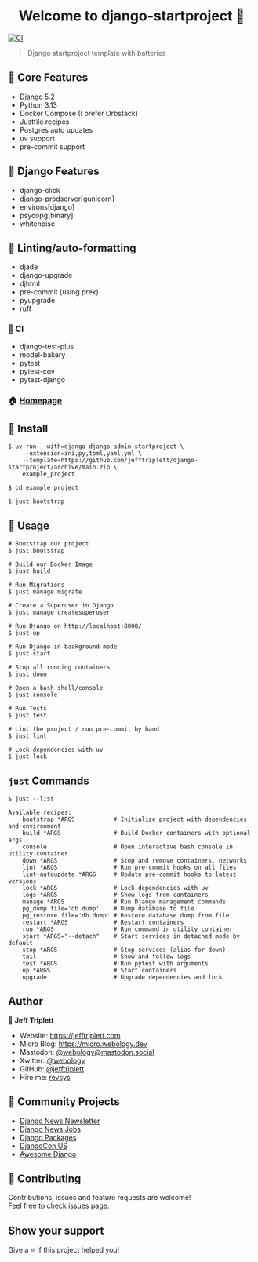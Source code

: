 <h1 align="center">Welcome to django-startproject 👋</h1>
<p>
  <a href="https://github.com/jefftriplett/django-startproject/actions" target="_blank">
    <img alt="CI" src="https://github.com/jefftriplett/django-startproject/workflows/CI/badge.svg" />
  </a>
</p>

> Django startproject template with batteries

## :triangular_flag_on_post: Core Features

- Django 5.2
- Python 3.13
- Docker Compose (I prefer Orbstack)
- Justfile recipes
- Postgres auto updates
- uv support
- pre-commit support

## :triangular_flag_on_post: Django Features

- django-click
- django-prodserver[gunicorn]
- environs[django]
- psycopg[binary]
- whitenoise

## :shirt: Linting/auto-formatting

- djade
- django-upgrade
- djhtml
- pre-commit (using prek)
- pyupgrade
- ruff

### :green_heart: CI

- django-test-plus
- model-bakery
- pytest
- pytest-cov
- pytest-django

### 🏠 [Homepage](https://github.com/jefftriplett/django-startproject)

## :wrench: Install

```shell
$ uv run --with=django django-admin startproject \
    --extension=ini,py,toml,yaml,yml \
    --template=https://github.com/jefftriplett/django-startproject/archive/main.zip \
    example_project

$ cd example_project

$ just bootstrap
```

## :rocket: Usage

```shell
# Bootstrap our project
$ just bootstrap

# Build our Docker Image
$ just build

# Run Migrations
$ just manage migrate

# Create a Superuser in Django
$ just manage createsuperuser

# Run Django on http://localhost:8000/
$ just up

# Run Django in background mode
$ just start

# Stop all running containers
$ just down

# Open a bash shell/console
$ just console

# Run Tests
$ just test

# Lint the project / run pre-commit by hand
$ just lint

# Lock dependencies with uv
$ just lock
```

## `just` Commands

```shell
$ just --list
```
<!-- [[[cog
import subprocess
import cog

list = subprocess.run(['just', '--list'], stdout=subprocess.PIPE)
cog.out(
    f"```\n{list.stdout.decode('utf-8')}```"
)
]]] -->
```
Available recipes:
    bootstrap *ARGS           # Initialize project with dependencies and environment
    build *ARGS               # Build Docker containers with optional args
    console                   # Open interactive bash console in utility container
    down *ARGS                # Stop and remove containers, networks
    lint *ARGS                # Run pre-commit hooks on all files
    lint-autoupdate *ARGS     # Update pre-commit hooks to latest versions
    lock *ARGS                # Lock dependencies with uv
    logs *ARGS                # Show logs from containers
    manage *ARGS              # Run Django management commands
    pg_dump file='db.dump'    # Dump database to file
    pg_restore file='db.dump' # Restore database dump from file
    restart *ARGS             # Restart containers
    run *ARGS                 # Run command in utility container
    start *ARGS="--detach"    # Start services in detached mode by default
    stop *ARGS                # Stop services (alias for down)
    tail                      # Show and follow logs
    test *ARGS                # Run pytest with arguments
    up *ARGS                  # Start containers
    upgrade                   # Upgrade dependencies and lock
```
<!-- [[[end]]] -->

## Author

👤 **Jeff Triplett**

* Website: https://jefftriplett.com
* Micro Blog: https://micro.webology.dev
* Mastodon: [@webology@mastodon.social](https://mastodon.social/@webology)
* Xwitter: [@webology](https://twitter.com/webology)
* GitHub: [@jefftriplett](https://github.com/jefftriplett)
* Hire me: [revsys](https://www.revsys.com)

## 🌟 Community Projects

* [Django News Newsletter](https://django-news.com)
* [Django News Jobs](https://jobs.django-news.com)
* [Django Packages](https://djangopackages.org)
* [DjangoCon US](https://djangocon.us)
* [Awesome Django](https://awesomedjango.org)

## 🤝 Contributing

Contributions, issues and feature requests are welcome!<br />Feel free to check [issues page](https://github.com/jefftriplett/django-startproject/issues).

## Show your support

Give a ⭐️ if this project helped you!
